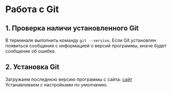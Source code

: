# Работа с Git
## 1. Проверка наличи установленного Git
В терминале выполнить команду `git --version`. Если Git установлен появиться сообщение с информацией о версий программы, иначе будет сообщение об ошибке.

## 2. Установка Git
Загружаем последнюю версию программы с сайта: [сайт](https://git-scm.com/download/win)
Устанавливаем с настройками по умолчанию.